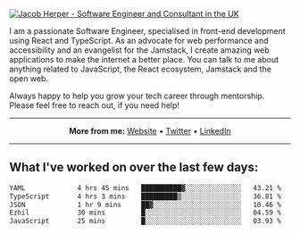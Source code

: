[![Jacob Herper - Software Engineer and Consultant in the UK](https://res.cloudinary.com/jacobherper/image/upload/v1641506277/gh-image.png)](https://jacobherper.com/)

I am a passionate Software Engineer, specialised in front-end development using React and TypeScript. As an advocate for web performance and accessibility and an evangelist for the Jamstack, I create amazing web applications to make the internet a better place. You can talk to me about anything related to JavaScript, the React ecosystem, Jamstack and the open web.

Always happy to help you grow your tech career through mentorship. Please feel free to reach out, if you need help!

---

<p align="center">
  <strong>More from me:</strong> 
  <a href="https://jacobherper.com/">Website</a> •
  <a href="https://twitter.com/intent/follow?screen_name=jakeherp&tw_p=followbutton">Twitter</a> •
  <a href="https://www.linkedin.com/in/jacobherper/">LinkedIn</a>
</p>

---

## What I've worked on over the last few days:

<!--START_SECTION:waka-->

```txt
YAML             4 hrs 45 mins   ██████████▓░░░░░░░░░░░░░░   43.21 %
TypeScript       4 hrs 3 mins    █████████▒░░░░░░░░░░░░░░░   36.81 %
JSON             1 hr 9 mins     ██▓░░░░░░░░░░░░░░░░░░░░░░   10.46 %
Ezhil            30 mins         █░░░░░░░░░░░░░░░░░░░░░░░░   04.59 %
JavaScript       25 mins         █░░░░░░░░░░░░░░░░░░░░░░░░   03.93 %
```

<!--END_SECTION:waka-->
